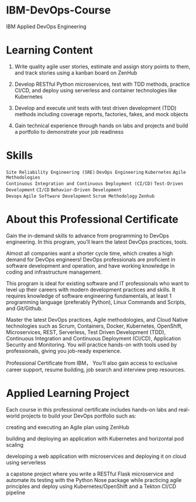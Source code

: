 # IBM-DevOps-Course
IBM Applied DevOps Engineering

# Learning Content
1. Write quality agile user stories, estimate and assign story points to them, and track stories using a kanban board on ZenHub  

2. Develop RESTful Python microservices, test with TDD methods, practice CI/CD, and deploy using serverless and container technologies like Kubernetes  

3. Develop and execute unit tests with test driven development (TDD) methods including coverage reports, factories, fakes, and mock objects

4. Gain technical experience through hands on labs and projects and build a portfolio to demonstrate your job readiness

# Skills
` Site Reliability Engineering (SRE) `  ` DevOps Engineering `  ` Kubernetes `  ` Agile Methodologies `  
` Continuous Integration and Continuous Deployment (CI/CD) `  ` Test-Driven Development `  ` CI/CD `  ` Behavior-Driven Development `  
` Devops `  ` Agile Software Development `  ` Scrum Methodology `  ` Zenhub `  

# About this Professional Certificate

Gain the in-demand skills to advance from programming to DevOps engineering. In this program, you’ll learn the latest DevOps practices, tools.

Almost all companies want a shorter cycle time, which creates a high demand for DevOps engineers! DevOps professionals are proficient in software development and operation, and have working knowledge in coding and infrastructure management.

This program is ideal for existing software and IT professionals who want to level up their careers with modern development practices and skills. It requires knowledge of software engineering fundamentals, at least 1 programming language (preferably Python), Linux Commands and Scripts, and Git/Github.

Master the latest DevOps practices, Agile methodologies, and Cloud Native technologies such as Scrum, Containers, Docker, Kubernetes, OpenShift, Microservices, REST, Serverless, Test Driven Development (TDD), Continuous Integration and Continuous Deployment (CI/CD), Application Security and Monitoring. You will practice hands-on with tools used by professionals, giving you job-ready experience.

Professional Certificate from IBM， You’ll also gain access to exclusive career support, resume building, job search and interview prep resources.

# Applied Learning Project

Each course in this professional certificate includes hands-on labs and real-world projects to build your DevOps portfolio such as:

creating and executing an Agile plan using ZenHub

building and deploying an application with Kubernetes and horizontal pod scaling

developing a web application with microservices and deploying it on cloud using serverless

a capstone project where you write a RESTful Flask microservice and automate its testing with the Python Nose package while practicing agile principles and deploy using Kubernetes/OpenShift and a Tekton CI/CD pipeline
